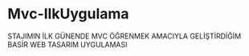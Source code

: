 # Mvc-IlkUygulama

STAJIMIN İLK GÜNENDE MVC ÖĞRENMEK AMACIYLA GELİŞTİRDİĞİM BASİR WEB TASARIM UYGULAMASI

